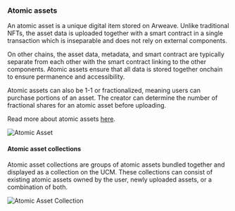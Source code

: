 ### Atomic assets

An atomic asset is a unique digital item stored on Arweave. Unlike traditional NFTs, the asset data is uploaded together with a smart contract in a single transaction which is inseparable and does not rely on external components.

On other chains, the asset data, metadata, and smart contract are typically separate from each other with the smart contract linking to the other components. Atomic assets ensure that all data is stored together onchain to ensure permanence and accessibility.

Atomic assets can also be 1-1 or fractionalized, meaning users can purchase portions of an asset. The creator can determine the number of fractional shares for an atomic asset before uploading.

Read more about atomic assets [here](https://cookbook.arweave.dev/concepts/atomic-tokens.html).

![Atomic Asset](https://arweave.net/7kIS7I0DYscZpwhOAm75h39qqXEGQYOnbpfpH7HCSiw)

#### Atomic asset collections

Atomic asset collections are groups of atomic assets bundled together and displayed as a collection on the UCM. These collections can consist of existing atomic assets owned by the user, newly uploaded assets, or a combination of both.

![Atomic Asset Collection](https://arweave.net/bZn3OwpPCTPV6CPsrobvGvXFyF_vdwkrtj7JaK_F5fM)
